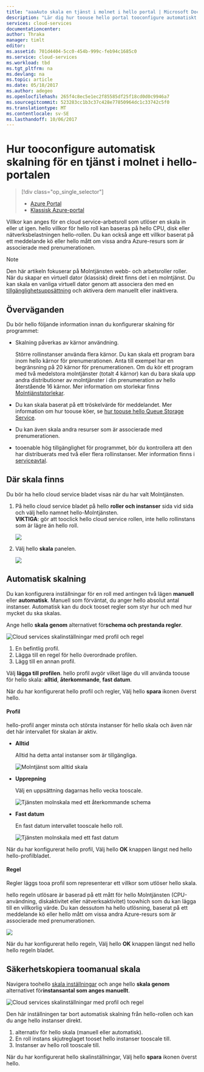 ```yaml
---
title: "aaaAuto skala en tjänst i molnet i hello portal | Microsoft Docs"
description: "Lär dig hur toouse hello portal tooconfigure automatiskt skala regler för en cloud service webbroll eller en worker-rollen i Azure."
services: cloud-services
documentationcenter: 
author: Thraka
manager: timlt
editor: 
ms.assetid: 701d4404-5cc0-454b-999c-feb94c1685c0
ms.service: cloud-services
ms.workload: tbd
ms.tgt_pltfrm: na
ms.devlang: na
ms.topic: article
ms.date: 05/18/2017
ms.author: adegeo
ms.openlocfilehash: 265f4c8ec5e1ec2f85585df25f18cd0d0c9946a7
ms.sourcegitcommit: 523283cc1b3c37c428e77850964dc1c33742c5f0
ms.translationtype: MT
ms.contentlocale: sv-SE
ms.lasthandoff: 10/06/2017
---
```

# <a name="how-tooconfigure-auto-scaling-for-a-cloud-service-in-hello-portal"></a>Hur tooconfigure automatisk skalning för en tjänst i molnet i hello-portalen
> [!div class="op_single_selector"]
> * [Azure Portal](cloud-services-how-to-scale-portal.md)
> * [Klassisk Azure-portal](cloud-services-how-to-scale.md)

Villkor kan anges för en cloud service-arbetsroll som utlöser en skala in eller ut igen. hello villkor för hello roll kan baseras på hello CPU, disk eller nätverksbelastningen hello-rollen. Du kan också ange ett villkor baserat på ett meddelande kö eller hello mått om vissa andra Azure-resurs som är associerade med prenumerationen.

> [!NOTE]
> Den här artikeln fokuserar på Molntjänsten webb- och arbetsroller roller. När du skapar en virtuell dator (klassisk) direkt finns det i en molntjänst. Du kan skala en vanliga virtuell dator genom att associera den med en [tillgänglighetsuppsättning](../virtual-machines/windows/classic/configure-availability.md?toc=%2fazure%2fvirtual-machines%2fwindows%2fclassic%2ftoc.json) och aktivera dem manuellt eller inaktivera.

## <a name="considerations"></a>Överväganden
Du bör hello följande information innan du konfigurerar skalning för programmet:

* Skalning påverkas av kärnor användning.

    Större rollinstanser använda flera kärnor. Du kan skala ett program bara inom hello kärnor för prenumerationen. Anta till exempel har en begränsning på 20 kärnor för prenumerationen. Om du kör ett program med två medelstora molntjänster (totalt 4 kärnor) kan du bara skala upp andra distributioner av molntjänster i din prenumeration av hello återstående 16 kärnor. Mer information om storlekar finns [Molntjänststorlekar](cloud-services-sizes-specs.md).

* Du kan skala baserat på ett tröskelvärde för meddelandet. Mer information om hur toouse köer, se [hur toouse hello Queue Storage Service](../storage/queues/storage-dotnet-how-to-use-queues.md).

* Du kan även skala andra resurser som är associerade med prenumerationen.

* tooenable hög tillgänglighet för programmet, bör du kontrollera att den har distribuerats med två eller flera rollinstanser. Mer information finns i [serviceavtal](https://azure.microsoft.com/support/legal/sla/).


## <a name="where-scale-is-located"></a>Där skala finns
Du bör ha hello cloud service bladet visas när du har valt Molntjänsten.

1. På hello cloud service bladet på hello **roller och instanser** sida vid sida och välj hello namnet hello-Molntjänsten.   
   **VIKTIGA**: gör att tooclick hello cloud service rollen, inte hello rollinstans som är lägre än hello roll.

    ![](./media/cloud-services-how-to-scale-portal/roles-instances.png)
2. Välj hello **skala** panelen.

    ![](./media/cloud-services-how-to-scale-portal/scale-tile.png)

## <a name="automatic-scale"></a>Automatisk skalning
Du kan konfigurera inställningar för en roll med antingen två lägen **manuell** eller **automatisk**. Manuell som förväntat, du anger hello absolut antal instanser. Automatisk kan du dock tooset regler som styr hur och med hur mycket du ska skalas.

Ange hello **skala genom** alternativet för**schema och prestanda regler**.

![Cloud services skalinställningar med profil och regel](./media/cloud-services-how-to-scale-portal/schedule-basics.png)

1. En befintlig profil.
2. Lägga till en regel för hello överordnade profilen.
3. Lägg till en annan profil.

Välj **lägga till profilen**. hello profil avgör vilket läge du vill använda toouse för hello skala: **alltid**, **återkommande**, **fast datum**.

När du har konfigurerat hello profil och regler, Välj hello **spara** ikonen överst hello.

#### <a name="profile"></a>Profil
hello-profil anger minsta och största instanser för hello skala och även när det här intervallet för skalan är aktiv.

* **Alltid**

    Alltid ha detta antal instanser som är tillgängliga.  

    ![Molntjänst som alltid skala](./media/cloud-services-how-to-scale-portal/select-always.png)
* **Upprepning**

    Välj en uppsättning dagarnas hello vecka tooscale.

    ![Tjänsten molnskala med ett återkommande schema](./media/cloud-services-how-to-scale-portal/select-recurrence.png)
* **Fast datum**

    En fast datum intervallet tooscale hello roll.

    ![Tjänsten molnskala med ett fast datum](./media/cloud-services-how-to-scale-portal/select-fixed.png)

När du har konfigurerat hello profil, Välj hello **OK** knappen längst ned hello hello-profilbladet.

#### <a name="rule"></a>Regel
Regler läggs tooa profil som representerar ett villkor som utlöser hello skala.

hello regeln utlösare är baserad på ett mått för hello Molntjänsten (CPU-användning, diskaktivitet eller nätverksaktivitet) toowhich som du kan lägga till en villkorlig värde. Du kan dessutom ha hello utlösning, baserat på ett meddelande kö eller hello mått om vissa andra Azure-resurs som är associerade med prenumerationen.

![](./media/cloud-services-how-to-scale-portal/rule-settings.png)

När du har konfigurerat hello regeln, Välj hello **OK** knappen längst ned hello hello regeln bladet.

## <a name="back-toomanual-scale"></a>Säkerhetskopiera toomanual skala
Navigera toohello [skala inställningar](#where-scale-is-located) och ange hello **skala genom** alternativet för**instansantal som anges manuellt**.

![Cloud services skalinställningar med profil och regel](./media/cloud-services-how-to-scale-portal/manual-basics.png)

Den här inställningen tar bort automatisk skalning från hello-rollen och kan du ange hello instanser direkt.

1. alternativ för hello skala (manuell eller automatisk).
2. En roll instans skjutreglaget tooset hello instanser tooscale till.
3. Instanser av hello roll tooscale till.

När du har konfigurerat hello skalinställningar, Välj hello **spara** ikonen överst hello.
